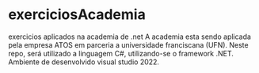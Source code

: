 # exerciciosAcademia
exercicios aplicados na academia de .net
A academia esta sendo aplicada pela empresa ATOS em parceria a universidade franciscana (UFN).
Neste  repo, será utilizado a linguagem C#, utilizando-se o framework .NET.
Ambiente de desenvolvido visual studio 2022.
